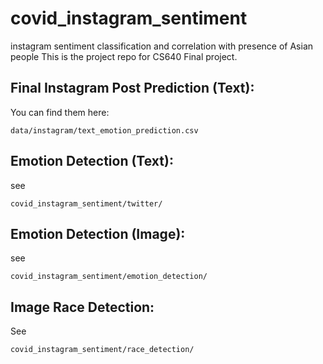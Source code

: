 # covid_instagram_sentiment
instagram sentiment classification and correlation with presence of Asian people
This is the project repo for CS640 Final project.

## Final Instagram Post Prediction (Text):
You can find them here:
```
data/instagram/text_emotion_prediction.csv
```


## Emotion Detection (Text):
see
```
covid_instagram_sentiment/twitter/
```

## Emotion Detection (Image):
see
```
covid_instagram_sentiment/emotion_detection/
```

## Image Race Detection:
See 
```
covid_instagram_sentiment/race_detection/
```

